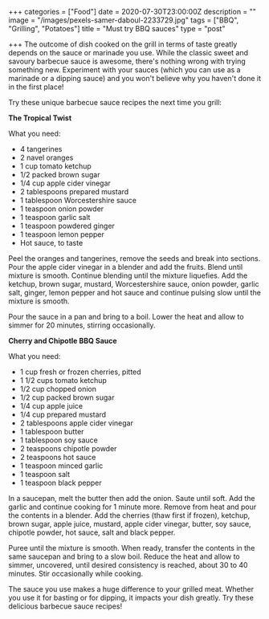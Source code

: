 +++
categories = ["Food"]
date = 2020-07-30T23:00:00Z
description = ""
image = "/images/pexels-samer-daboul-2233729.jpg"
tags = ["BBQ", "Grilling", "Potatoes"]
title = "Must try BBQ sauces"
type = "post"

+++
The outcome of dish cooked on the grill in terms of taste greatly depends on the sauce or marinade you use. While the classic sweet and savoury barbecue sauce is awesome, there's nothing wrong with trying something new. Experiment with your sauces (which you can use as a marinade or a dipping sauce) and you won't believe why you haven't done it in the first place!

Try these unique barbecue sauce recipes the next time you grill:

**The Tropical Twist**

What you need:

* 4 tangerines
* 2 navel oranges
* 1 cup tomato ketchup
* 1/2 packed brown sugar
* 1/4 cup apple cider vinegar
* 2 tablespoons prepared mustard
* 1 tablespoon Worcestershire sauce
* 1 teaspoon onion powder
* 1 teaspoon garlic salt
* 1 teaspoon powdered ginger
* 1 teaspoon lemon pepper
* Hot sauce, to taste

Peel the oranges and tangerines, remove the seeds and break into sections. Pour the apple cider vinegar in a blender and add the fruits. Blend until mixture is smooth. Continue blending until the mixture liquefies. Add the ketchup, brown sugar, mustard, Worcestershire sauce, onion powder, garlic salt, ginger, lemon pepper and hot sauce and continue pulsing slow until the mixture is smooth.

Pour the sauce in a pan and bring to a boil. Lower the heat and allow to simmer for 20 minutes, stirring occasionally.

**Cherry and Chipotle BBQ Sauce**

What you need:

* 1 cup fresh or frozen cherries, pitted
* 1 1/2 cups tomato ketchup
* 1/2 cup chopped onion
* 1/2 cup packed brown sugar
* 1/4 cup apple juice
* 1/4 cup prepared mustard
* 2 tablespoons apple cider vinegar
* 1 tablespoon butter
* 1 tablespoon soy sauce
* 2 teaspoons chipotle powder
* 2 teaspoons hot sauce
* 1 teaspoon minced garlic
* 1 teaspoon salt
* 1 teaspoon black pepper

In a saucepan, melt the butter then add the onion. Saute until soft. Add the garlic and continue cooking for 1 minute more. Remove from heat and pour the contents in a blender. Add the cherries (thaw first if frozen), ketchup, brown sugar, apple juice, mustard, apple cider vinegar, butter, soy sauce, chipotle powder, hot sauce, salt and black pepper.

Puree until the mixture is smooth. When ready, transfer the contents in the same saucepan and bring to a slow boil. Reduce the heat and allow to simmer, uncovered, until desired consistency is reached, about 30 to 40 minutes. Stir occasionally while cooking.

The sauce you use makes a huge difference to your grilled meat. Whether you use it for basting or for dipping, it impacts your dish greatly. Try these delicious barbecue sauce recipes!